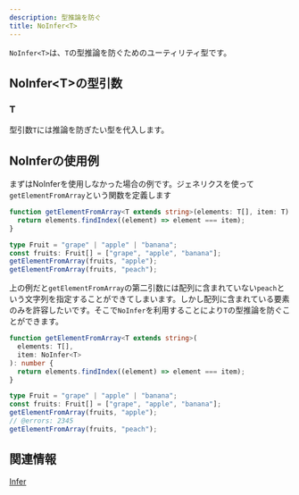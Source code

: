 ```yaml
---
description: 型推論を防ぐ
title: NoInfer<T>
---
```


`NoInfer<T>`は、`T`の型推論を防ぐためのユーティリティ型です。

## NoInfer&lt;T>の型引数

### T

型引数`T`には推論を防ぎたい型を代入します。

## NoInferの使用例

まずはNoInferを使用しなかった場合の例です。ジェネリクスを使って`getElementFromArray`という関数を定義します

```ts
function getElementFromArray<T extends string>(elements: T[], item: T): number {
  return elements.findIndex((element) => element === item);
}

type Fruit = "grape" | "apple" | "banana";
const fruits: Fruit[] = ["grape", "apple", "banana"];
getElementFromArray(fruits, "apple");
getElementFromArray(fruits, "peach");
```

上の例だと`getElementFromArray`の第二引数には配列に含まれていない`peach`という文字列を指定することができてしまいます。しかし配列に含まれている要素のみを許容したいです。そこで`NoInfer`を利用することにより`T`の型推論を防ぐことができます。

```ts twoslash
function getElementFromArray<T extends string>(
  elements: T[],
  item: NoInfer<T>
): number {
  return elements.findIndex((element) => element === item);
}

type Fruit = "grape" | "apple" | "banana";
const fruits: Fruit[] = ["grape", "apple", "banana"];
getElementFromArray(fruits, "apple");
// @errors: 2345
getElementFromArray(fruits, "peach");
```

## 関連情報

[Infer](../../values-types-variables/type-inference.md)
